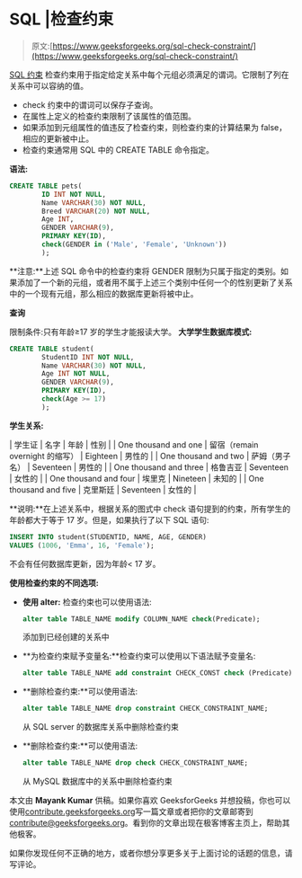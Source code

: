 # SQL |检查约束

> 原文:[https://www.geeksforgeeks.org/sql-check-constraint/](https://www.geeksforgeeks.org/sql-check-constraint/)

[SQL 约束](https://www.geeksforgeeks.org/sql-constraints/)
检查约束用于指定给定关系中每个元组必须满足的谓词。它限制了列在关系中可以容纳的值。

*   check 约束中的谓词可以保存子查询。
*   在属性上定义的检查约束限制了该属性的值范围。
*   如果添加到元组属性的值违反了检查约束，则检查约束的计算结果为 false，相应的更新被中止。
*   检查约束通常用 SQL 中的 CREATE TABLE 命令指定。

**语法:**

```sql
CREATE TABLE pets(
        ID INT NOT NULL,
        Name VARCHAR(30) NOT NULL,
        Breed VARCHAR(20) NOT NULL,
        Age INT,
        GENDER VARCHAR(9),
        PRIMARY KEY(ID),
        check(GENDER in ('Male', 'Female', 'Unknown'))
        );
```

**注意:**上述 SQL 命令中的检查约束将 GENDER 限制为只属于指定的类别。如果添加了一个新的元组，或者用不属于上述三个类别中任何一个的性别更新了关系中的一个现有元组，那么相应的数据库更新将被中止。

**查询**

限制条件:只有年龄≥17 岁的学生才能报读大学。
**大学学生数据库模式:**

```sql
CREATE TABLE student(
        StudentID INT NOT NULL,
        Name VARCHAR(30) NOT NULL,
        Age INT NOT NULL,
        GENDER VARCHAR(9),
        PRIMARY KEY(ID),
        check(Age >= 17)
        );
```

**学生关系:**

| 学生证 | 名字 | 年龄 | 性别 |
| One thousand and one | 留宿（remain overnight 的缩写） | Eighteen | 男性的 |
| One thousand and two | 萨姆（男子名） | Seventeen | 男性的 |
| One thousand and three | 格鲁吉亚 | Seventeen | 女性的 |
| One thousand and four | 埃里克 | Nineteen | 未知的 |
| One thousand and five | 克里斯廷 | Seventeen | 女性的 |

**说明:**在上述关系中，根据关系的图式中 check 语句提到的约束，所有学生的年龄都大于等于 17 岁。但是，如果执行了以下 SQL 语句:

```sql
INSERT INTO student(STUDENTID, NAME, AGE, GENDER) 
VALUES (1006, 'Emma', 16, 'Female');
```

不会有任何数据库更新，因为年龄< 17 岁。

**使用检查约束的不同选项:** 

*   **使用 alter:** 检查约束也可以使用语法:

    ```sql
    alter table TABLE_NAME modify COLUMN_NAME check(Predicate);
    ```

    添加到已经创建的关系中
*   **为检查约束赋予变量名:**检查约束可以使用以下语法赋予变量名:

    ```sql
    alter table TABLE_NAME add constraint CHECK_CONST check (Predicate);
    ```

*   **删除检查约束:**可以使用语法:

    ```sql
    alter table TABLE_NAME drop constraint CHECK_CONSTRAINT_NAME;
    ```

    从 SQL server 的数据库关系中删除检查约束
*   **删除检查约束:**可以使用语法:

    ```sql
    alter table TABLE_NAME drop check CHECK_CONSTRAINT_NAME;
    ```

    从 MySQL 数据库中的关系中删除检查约束

本文由 **Mayank Kumar** 供稿。如果你喜欢 GeeksforGeeks 并想投稿，你也可以使用[contribute.geeksforgeeks.org](http://www.contribute.geeksforgeeks.org)写一篇文章或者把你的文章邮寄到 contribute@geeksforgeeks.org。看到你的文章出现在极客博客主页上，帮助其他极客。

如果你发现任何不正确的地方，或者你想分享更多关于上面讨论的话题的信息，请写评论。